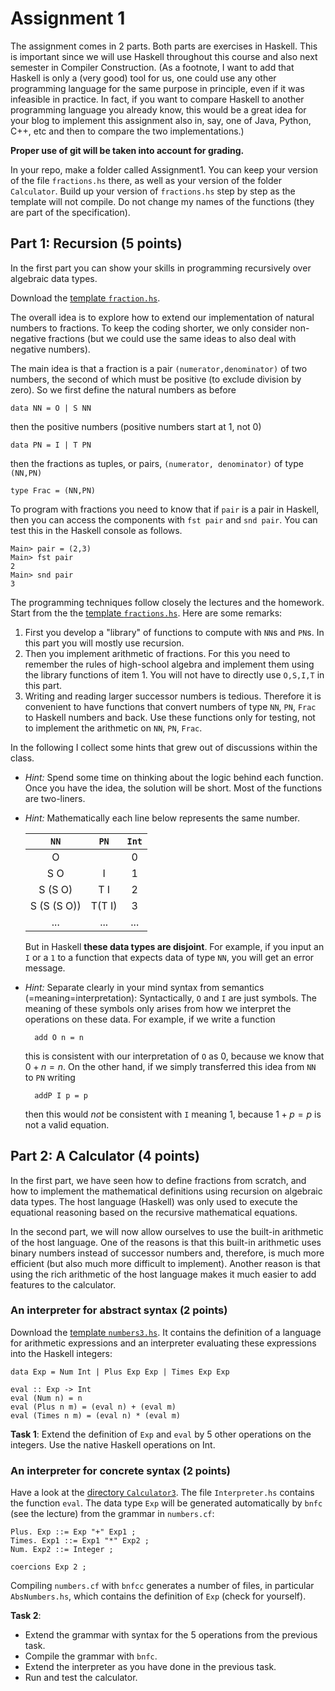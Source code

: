 # Assignment 1

The assignment comes in 2 parts. Both parts are exercises in Haskell. This is important since we will use Haskell throughout this course and also next semester in Compiler Construction. (As a footnote, I want to add that Haskell is only a (very good) tool for us, one could use any other programming language for the same purpose in principle, even if it was infeasible in practice. In fact, if you want to compare Haskell to another programming language you already know, this would be a great idea for your blog to implement this assignment also in, say, one of Java, Python, C++, etc and then to compare the two implementations.)

**Proper use of git will be taken into account for grading.**

In your repo, make a folder called Assignment1. You can keep your version of the file `fractions.hs` there, as well as your version of the folder `Calculator`. Build up your version of `fractions.hs` step by step as the template will not compile. Do not change my names of the functions (they are part of the specification).

## Part 1: Recursion (5 points)

In the first part you can show your skills in programming recursively over algebraic data types. 

Download the [template `fraction.hs`](src/templates/fractions.hs).

The overall idea is to explore how to extend our implementation of natural numbers to fractions. To keep the coding shorter, we only consider non-negative fractions (but we could use the same ideas to also deal with negative numbers). 

The main idea is that a fraction is a pair `(numerator,denominator)` of two numbers, the second of which must be positive (to exclude division by zero). So we first define the natural numbers as before

    data NN = O | S NN

then the positive numbers (positive numbers start at 1, not 0)

    data PN = I | T PN

then the fractions as tuples, or pairs, `(numerator, denominator)` of type `(NN,PN)`

    type Frac = (NN,PN)

To program with fractions you need to know that if `pair` is a pair in Haskell, then you can access the components with `fst pair` and `snd pair`. You can test this in the Haskell console as follows.

    Main> pair = (2,3)
    Main> fst pair
    2
    Main> snd pair
    3

The programming techniques follow closely the lectures and the homework. Start from the the [template `fractions.hs`](src/templates/fractions.hs). Here are some remarks:

1. First you develop a "library" of functions to compute with `NN`s and `PN`s. In this part you will mostly use recursion.
2. Then you implement arithmetic of fractions. For this you need to remember the rules of high-school algebra and implement them using the library functions of item 1. You will not have to directly use `O,S,I,T` in this part.
3. Writing and reading larger successor numbers is tedious. Therefore it is convenient to have functions that convert numbers of type `NN`, `PN`, `Frac` to Haskell numbers and back. Use these functions only for testing, not to implement the arithmetic on `NN`, `PN`, `Frac`.

In the following I collect some hints that grew out of discussions within the class.

- *Hint:* Spend some time on thinking about the logic behind each function. Once you have the idea, the solution will be short. Most of the functions are two-liners.

- *Hint:* Mathematically each line below represents the same number.

    | `NN` | `PN` | `Int`
    |:---:|:---:|:---:|
    | O | | 0
    | S O | I | 1
    | S (S O) | T I | 2
    | S (S (S O)) | T(T I) | 3
    | ... | ... | ...

    But in Haskell **these data types are disjoint**. For example, if you input an `I` or a `1` to a function that expects data of type `NN`, you will get an error message.

- *Hint:* Separate clearly in your mind syntax from semantics (=meaning=interpretation): Syntactically, `O` and `I` are just symbols. The meaning of these symbols only arises from how we interpret the operations on these data. For example, if we write a function

        add O n = n

    this is consistent with our interpretation of `O` as $0$, because we know that $0+n=n$. On the other hand, if we simply transferred this idea from `NN` to `PN` writing

        addP I p = p 

    then this would *not* be consistent with `I` meaning $1$, because $1+p=p$ is not a valid  equation.

## Part 2: A Calculator (4 points)

In the first part, we have seen how to define fractions from scratch, and how to implement the mathematical definitions using recursion on algebraic data types. The host language (Haskell) was only used to execute the equational reasoning based on the recursive mathematical equations.

In the second part, we will now allow ourselves to use the built-in arithmetic of the host language. One of the reasons is that this built-in arithmetic uses binary numbers instead of successor numbers and, therefore, is much more efficient (but also much more difficult to implement). Another reason is that using the rich arithmetic of the host language makes it much easier to add features to the calculator.

### An interpreter for abstract syntax (2 points)

Download the [template `numbers3.hs`](src/Haskell/numbers3.hs). It contains the definition of a language for arithmetic expressions and an interpreter evaluating these expressions into the Haskell integers:

    data Exp = Num Int | Plus Exp Exp | Times Exp Exp 

    eval :: Exp -> Int
    eval (Num n) = n
    eval (Plus n m) = (eval n) + (eval m)
    eval (Times n m) = (eval n) * (eval m)



**Task 1**: Extend the definition of `Exp` and `eval` by 5 other operations on the integers. Use the native Haskell operations on Int.

### An interpreter for concrete syntax (2 points)

Have a look at the [directory `Calculator3`](src/Calculator3). The file `Interpreter.hs` contains the function `eval`. The data type `Exp` will be generated automatically by `bnfc`  (see the lecture) from the grammar in `numbers.cf`:

    Plus. Exp ::= Exp "+" Exp1 ;
    Times. Exp1 ::= Exp1 "*" Exp2 ;
    Num. Exp2 ::= Integer ;

    coercions Exp 2 ;

Compiling `numbers.cf` with `bnfcc` generates a number of files, in particular `AbsNumbers.hs`, which contains the definition of `Exp` (check for yourself).

**Task 2**: 
- Extend the grammar with syntax for the 5 operations from the previous task. 
- Compile the grammar with `bnfc`.
- Extend the interpreter as you have done in the previous task.
- Run and test the calculator.




